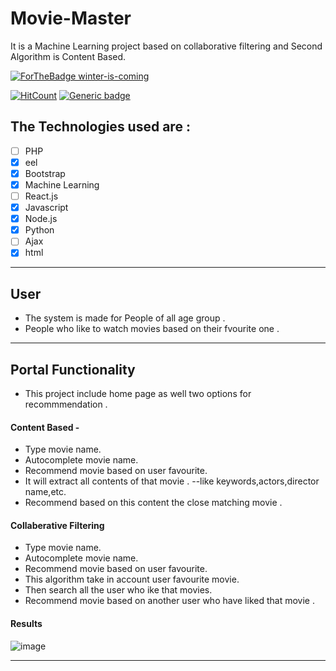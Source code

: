 # Movie-Master
 It is a Machine Learning project based on collaborative filtering and Second Algorithm is Content Based.

[![ForTheBadge winter-is-coming](http://ForTheBadge.com/images/badges/winter-is-coming.svg)](https://github.com/NarutoOp)

[![HitCount](http://hits.dwyl.com/NarutoOp/Movie-Master.svg)](http://hits.dwyl.com/NarutoOp/Movie-Master) [![Generic badge](https://img.shields.io/badge/Arpit-Gupta-1abc9c.svg)](https://github.com/NarutoOp)

## The Technologies used are :


- [ ] PHP
- [x] eel
- [x] Bootstrap
- [x] Machine Learning
- [ ] React.js
- [x] Javascript
- [x] Node.js
- [x] Python
- [ ] Ajax
- [x] html

---

## User

 - The system is made for People of all age group . 
 - People who like to watch movies based on their fvourite one .
 
---

## Portal Functionality

- This project include home page as well two options for recommmendation .

#### Content Based -
- Type movie name.
- Autocomplete movie name.
- Recommend movie based on user favourite.
- It will extract all contents of that movie .
--like keywords,actors,director name,etc.
- Recommend based on this content the close matching movie .

#### Collaberative Filtering
- Type movie name.
- Autocomplete movie name.
- Recommend movie based on user favourite.
- This algorithm take in account user favourite movie.
- Then search all the user who ike that movies.
- Recommend movie based on another user who have liked that movie .

#### Results
![image](https://user-images.githubusercontent.com/55342994/82590070-aef90880-9bba-11ea-83cb-e77c532ba711.png)

---
